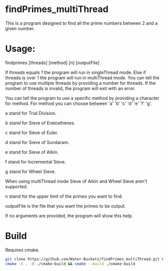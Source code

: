 # findPrimes_multiThread
This is a program designed to find all the prime numbers between 2 and a given number.

# Usage: 
findprimes [threads] [method] [n] [outputFile]

If threads equals 1 the program will run in singleThread mode.
Else if threads is over 1 the program will run in multiThread mode.
You can tell the program to use multiple threads by providing a number for threads.
If the number of threads is invalid, the program will exit with an error.

You can tell the program to use a specific method by providing a character for method.
For method you can choose between 'a' 'b' 'c' 'd' 'e' 'f' 'g'.

a stand for Trial Division.

b stand for Sieve of Eratosthenes.

c stand for Sieve of Euler.

d stand for Sieve of Sundaram.

e stand for Sieve of Atkin.

f stand for Incremental Sieve.

g stand for Wheel Sieve.

When using multiThread mode Sieve of Atkin and Wheel Sieve aren't supported.

n stand for the upper limit of the primes you want to find.

outputFile is the file that you want the primes to be output.

If no arguments are provided, the program will show this help.

# Build
Requires cmake.
````bash
git clone https://github.com/Water-Buckets/findPrimes_multiThread.git && cd findPrimes_multiThread
cmake -S . -B ./cmake-build && cmake --build ./cmake-build
````
